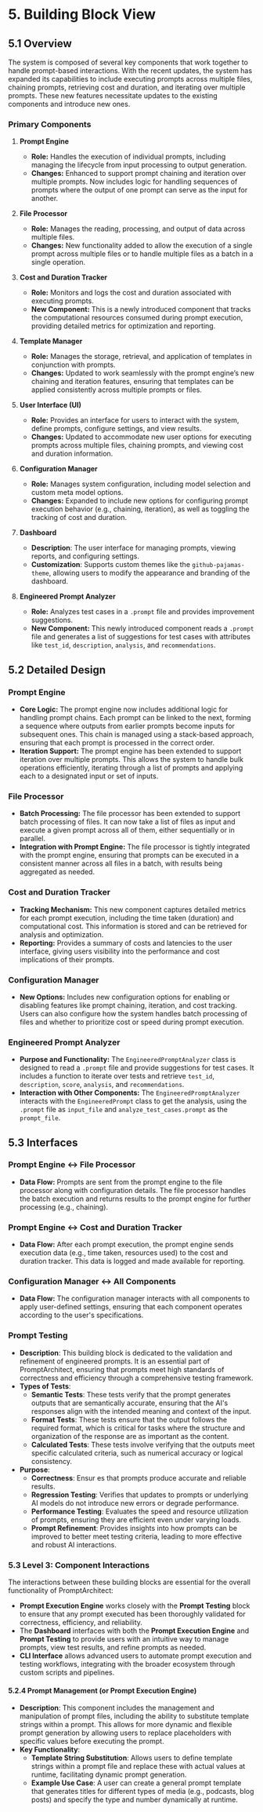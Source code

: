 # 5. Building Block View

## 5.1 Overview

The system is composed of several key components that work together to handle prompt-based interactions. With the recent updates, the system has expanded its capabilities to include executing prompts across multiple files, chaining prompts, retrieving cost and duration, and iterating over multiple prompts. These new features necessitate updates to the existing components and introduce new ones.

### Primary Components

1. **Prompt Engine**
   - **Role:** Handles the execution of individual prompts, including managing the lifecycle from input processing to output generation.
   - **Changes:** Enhanced to support prompt chaining and iteration over multiple prompts. Now includes logic for handling sequences of prompts where the output of one prompt can serve as the input for another.

2. **File Processor**
   - **Role:** Manages the reading, processing, and output of data across multiple files.
   - **Changes:** New functionality added to allow the execution of a single prompt across multiple files or to handle multiple files as a batch in a single operation.

3. **Cost and Duration Tracker**
   - **Role:** Monitors and logs the cost and duration associated with executing prompts.
   - **New Component:** This is a newly introduced component that tracks the computational resources consumed during prompt execution, providing detailed metrics for optimization and reporting.

4. **Template Manager**
   - **Role:** Manages the storage, retrieval, and application of templates in conjunction with prompts.
   - **Changes:** Updated to work seamlessly with the prompt engine’s new chaining and iteration features, ensuring that templates can be applied consistently across multiple prompts or files.

5. **User Interface (UI)**
   - **Role:** Provides an interface for users to interact with the system, define prompts, configure settings, and view results.
   - **Changes:** Updated to accommodate new user options for executing prompts across multiple files, chaining prompts, and viewing cost and duration information.

6. **Configuration Manager**
   - **Role:** Manages system configuration, including model selection and custom meta model options.
   - **Changes:** Expanded to include new options for configuring prompt execution behavior (e.g., chaining, iteration), as well as toggling the tracking of cost and duration.
7. **Dashboard**
     - **Description**: The user interface for managing prompts, viewing reports, and configuring settings.
     - **Customization**: Supports custom themes like the `github-pajamas-theme`, allowing users to modify the appearance and branding of the dashboard.

8. **Engineered Prompt Analyzer**
   - **Role:** Analyzes test cases in a `.prompt` file and provides improvement suggestions.
   - **New Component:** This newly introduced component reads a `.prompt` file and generates a list of suggestions for test cases with attributes like `test_id`, `description`, `analysis`, and `recommendations`.

## 5.2 Detailed Design

### Prompt Engine

- **Core Logic:** The prompt engine now includes additional logic for handling prompt chains. Each prompt can be linked to the next, forming a sequence where outputs from earlier prompts become inputs for subsequent ones. This chain is managed using a stack-based approach, ensuring that each prompt is processed in the correct order.
- **Iteration Support:** The prompt engine has been extended to support iteration over multiple prompts. This allows the system to handle bulk operations efficiently, iterating through a list of prompts and applying each to a designated input or set of inputs.

### File Processor

- **Batch Processing:** The file processor has been extended to support batch processing of files. It can now take a list of files as input and execute a given prompt across all of them, either sequentially or in parallel.
- **Integration with Prompt Engine:** The file processor is tightly integrated with the prompt engine, ensuring that prompts can be executed in a consistent manner across all files in a batch, with results being aggregated as needed.

### Cost and Duration Tracker

- **Tracking Mechanism:** This new component captures detailed metrics for each prompt execution, including the time taken (duration) and computational cost. This information is stored and can be retrieved for analysis and optimization.
- **Reporting:** Provides a summary of costs and latencies to the user interface, giving users visibility into the performance and cost implications of their prompts.

### Configuration Manager

- **New Options:** Includes new configuration options for enabling or disabling features like prompt chaining, iteration, and cost tracking. Users can also configure how the system handles batch processing of files and whether to prioritize cost or speed during prompt execution.

### Engineered Prompt Analyzer

- **Purpose and Functionality:** The `EngineeredPromptAnalyzer` class is designed to read a `.prompt` file and provide suggestions for test cases. It includes a function to iterate over tests and retrieve `test_id`, `description`, `score`, `analysis`, and `recommendations`.
- **Interaction with Other Components:** The `EngineeredPromptAnalyzer` interacts with the `EngineeredPrompt` class to get the analysis, using the `.prompt` file as `input_file` and `analyze_test_cases.prompt` as the `prompt_file`.

## 5.3 Interfaces

### Prompt Engine ↔ File Processor

- **Data Flow:** Prompts are sent from the prompt engine to the file processor along with configuration details. The file processor handles the batch execution and returns results to the prompt engine for further processing (e.g., chaining).

### Prompt Engine ↔ Cost and Duration Tracker

- **Data Flow:** After each prompt execution, the prompt engine sends execution data (e.g., time taken, resources used) to the cost and duration tracker. This data is logged and made available for reporting.

### Configuration Manager ↔ All Components

- **Data Flow:** The configuration manager interacts with all components to apply user-defined settings, ensuring that each component operates according to the user's specifications.

### Prompt Testing

- **Description**: This building block is dedicated to the validation and refinement of engineered prompts. It is an essential part of PromptArchitect, ensuring that prompts meet high standards of correctness and efficiency through a comprehensive testing framework.
- **Types of Tests**:
  - **Semantic Tests**: These tests verify that the prompt generates outputs that are semantically accurate, ensuring that the AI's responses align with the intended meaning and context of the input.
  - **Format Tests**: These tests ensure that the output follows the required format, which is critical for tasks where the structure and organization of the response are as important as the content.
  - **Calculated Tests**: These tests involve verifying that the outputs meet specific calculated criteria, such as numerical accuracy or logical consistency.
- **Purpose**:
  - **Correctness**: Ensur  es that prompts produce accurate and reliable results.
  - **Regression Testing**: Verifies that updates to prompts or underlying AI models do not introduce new errors or degrade performance.
  - **Performance Testing**: Evaluates the speed and resource utilization of prompts, ensuring they are efficient even under varying loads.
  - **Prompt Refinement**: Provides insights into how prompts can be improved to better meet testing criteria, leading to more effective and robust AI interactions.

### 5.3 Level 3: Component Interactions

The interactions between these building blocks are essential for the overall functionality of PromptArchitect:

- **Prompt Execution Engine** works closely with the **Prompt Testing** block to ensure that any prompt executed has been thoroughly validated for correctness, efficiency, and reliability.
- The **Dashboard** interfaces with both the **Prompt Execution Engine** and **Prompt Testing** to provide users with an intuitive way to manage prompts, view test results, and refine prompts as needed.
- **CLI Interface** allows advanced users to automate prompt execution and testing workflows, integrating with the broader ecosystem through custom scripts and pipelines.

#### 5.2.4 Prompt Management (or Prompt Execution Engine)

- **Description**: This component includes the management and manipulation of prompt files, including the ability to substitute template strings within a prompt. This allows for more dynamic and flexible prompt generation by allowing users to replace placeholders with specific values before executing the prompt.
- **Key Functionality**:
  - **Template String Substitution**: Allows users to define template strings within a prompt file and replace these with actual values at runtime, facilitating dynamic prompt generation.
  - **Example Use Case**: A user can create a general prompt template that generates titles for different types of media (e.g., podcasts, blog posts) and specify the type and number dynamically at runtime.
